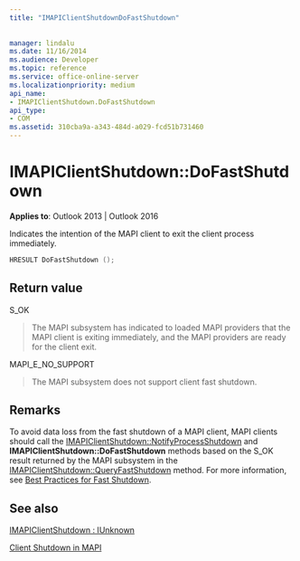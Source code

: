 ```yaml
---
title: "IMAPIClientShutdownDoFastShutdown"
 
 
manager: lindalu
ms.date: 11/16/2014
ms.audience: Developer
ms.topic: reference
ms.service: office-online-server
ms.localizationpriority: medium
api_name:
- IMAPIClientShutdown.DoFastShutdown
api_type:
- COM
ms.assetid: 310cba9a-a343-484d-a029-fcd51b731460
---
```


# IMAPIClientShutdown::DoFastShutdown

  
  
**Applies to**: Outlook 2013 | Outlook 2016 
  
Indicates the intention of the MAPI client to exit the client process immediately.
  
```cpp
HRESULT DoFastShutdown ();
```

## Return value

S_OK
  
> The MAPI subsystem has indicated to loaded MAPI providers that the MAPI client is exiting immediately, and the MAPI providers are ready for the client exit.
    
MAPI_E_NO_SUPPORT
  
> The MAPI subsystem does not support client fast shutdown.
    
## Remarks

To avoid data loss from the fast shutdown of a MAPI client, MAPI clients should call the [IMAPIClientShutdown::NotifyProcessShutdown](imapiclientshutdown-notifyprocessshutdown.md) and **IMAPIClientShutdown::DoFastShutdown** methods based on the S_OK result returned by the MAPI subsystem in the [IMAPIClientShutdown::QueryFastShutdown](imapiclientshutdown-queryfastshutdown.md) method. For more information, see [Best Practices for Fast Shutdown](best-practices-for-fast-shutdown.md).
  
## See also



[IMAPIClientShutdown : IUnknown](imapiclientshutdowniunknown.md)


[Client Shutdown in MAPI](client-shutdown-in-mapi.md)

